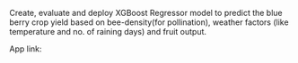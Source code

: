 Create, evaluate and deploy XGBoost Regressor model to predict the blue berry crop yield based on bee-density(for pollination), weather factors (like temperature and no. of raining days) and fruit output.

App link: 
